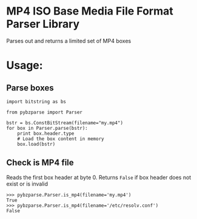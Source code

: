 # MP4 ISO Base Media File Format Parser Library

Parses out and returns a limited set of MP4 boxes

# Usage:

## Parse boxes

    import bitstring as bs

    from pybzparse import Parser

    bstr = bs.ConstBitStream(filename="my.mp4")
    for box in Parser.parse(bstr):
        print box.header.type
        # Load the box content in memory
        box.load(bstr)

## Check is MP4 file
Reads the first box header at byte 0. Returns `False` if box header does not exist or is invalid

    >>> pybzparse.Parser.is_mp4(filename='my.mp4')
    True
    >>> pybzparse.Parser.is_mp4(filename='/etc/resolv.conf')
    False
